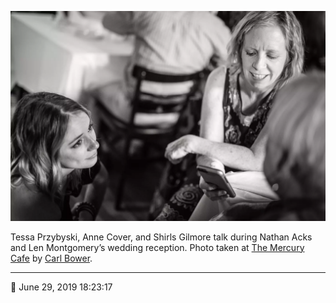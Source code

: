 ![Tessa Przybyski, Anne Cover, and Shirls Gilmore talk](assets/942d5a87899cf3cc74efbaad5524fe05.webp)

Tessa Przybyski, Anne Cover, and Shirls Gilmore talk during Nathan Acks and Len Montgomery’s wedding reception. Photo taken at [The Mercury Cafe](http://mercurycafe.com/) by [Carl Bower](http://carlbowerphotos.com/).

- - - -

📅 June 29, 2019 18:23:17
